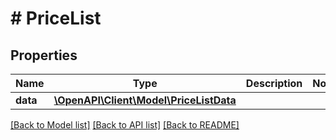 # # PriceList

## Properties

Name | Type | Description | Notes
------------ | ------------- | ------------- | -------------
**data** | [**\OpenAPI\Client\Model\PriceListData**](PriceListData.md) |  |

[[Back to Model list]](../../README.md#models) [[Back to API list]](../../README.md#endpoints) [[Back to README]](../../README.md)
